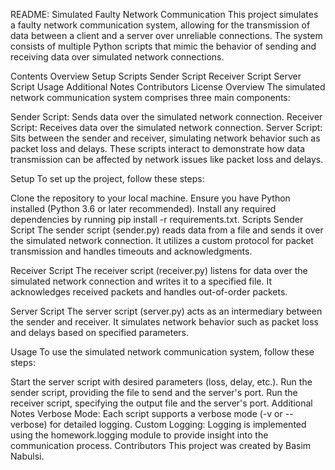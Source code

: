 README: Simulated Faulty Network Communication
This project simulates a faulty network communication system, allowing for the transmission of data between a client and a server over unreliable connections. The system consists of multiple Python scripts that mimic the behavior of sending and receiving data over simulated network connections.

Contents
Overview
Setup
Scripts
Sender Script
Receiver Script
Server Script
Usage
Additional Notes
Contributors
License
Overview
The simulated network communication system comprises three main components:

Sender Script: Sends data over the simulated network connection.
Receiver Script: Receives data over the simulated network connection.
Server Script: Sits between the sender and receiver, simulating network behavior such as packet loss and delays.
These scripts interact to demonstrate how data transmission can be affected by network issues like packet loss and delays.

Setup
To set up the project, follow these steps:

Clone the repository to your local machine.
Ensure you have Python installed (Python 3.6 or later recommended).
Install any required dependencies by running pip install -r requirements.txt.
Scripts
Sender Script
The sender script (sender.py) reads data from a file and sends it over the simulated network connection. It utilizes a custom protocol for packet transmission and handles timeouts and acknowledgments.

Receiver Script
The receiver script (receiver.py) listens for data over the simulated network connection and writes it to a specified file. It acknowledges received packets and handles out-of-order packets.

Server Script
The server script (server.py) acts as an intermediary between the sender and receiver. It simulates network behavior such as packet loss and delays based on specified parameters.

Usage
To use the simulated network communication system, follow these steps:

Start the server script with desired parameters (loss, delay, etc.).
Run the sender script, providing the file to send and the server's port.
Run the receiver script, specifying the output file and the server's port.
Additional Notes
Verbose Mode: Each script supports a verbose mode (-v or --verbose) for detailed logging.
Custom Logging: Logging is implemented using the homework.logging module to provide insight into the communication process.
Contributors
This project was created by Basim Nabulsi.